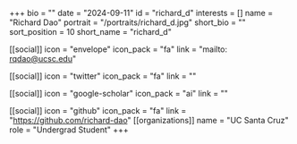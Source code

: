 +++
bio = "" 
date = "2024-09-11" 
id = "richard_d" 
interests = [] 
name = "Richard Dao" 
portrait = "/portraits/richard_d.jpg" 
short_bio = "" 
sort_position = 10
 short_name = "richard_d" 

[[social]] 
    icon = "envelope" 
    icon_pack = "fa" 
    link = "mailto: rqdao@ucsc.edu"

 [[social]] 
    icon = "twitter" 
    icon_pack = "fa" 
    link = "" 

[[social]] 
    icon = "google-scholar" 
    icon_pack = "ai" 
    link = "" 

[[social]] 
    icon = "github" 
    icon_pack = "fa" 
    link = "https://github.com/richard-dao" 
[[organizations]] 
     name = "UC Santa Cruz" 
      role = "Undergrad Student" 
+++